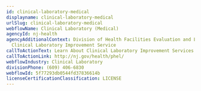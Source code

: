 ```yaml
---
id: clinical-laboratory-medical
displayname: clinical-laboratory-medical
urlSlug: clinical-laboratory-medical
webflowName: Clinical Laboratory (Medical)
agencyId: nj-health
agencyAdditionalContext: Division of Health Facilities Evaluation and Licensing,
  Clinical Laboratory Improvement Service
callToActionText: Learn About Clinical Laboratory Improvement Services
callToActionLink: http://nj.gov/health/phel/
webflowIndustry: Clinical Laboratory
divisionPhone: (609) 406-6830
webflowId: 5f77293db0544fd37836614b
licenseCertificationClassification: LICENSE
---
```

